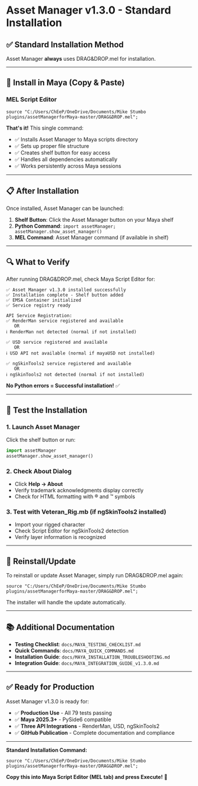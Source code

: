 # Asset Manager v1.3.0 - Standard Installation

## ✅ Standard Installation Method

Asset Manager **always** uses DRAG&DROP.mel for installation.

---

## 🚀 Install in Maya (Copy & Paste)

### **MEL Script Editor**

```mel
source "C:/Users/ChEeP/OneDrive/Documents/Mike Stumbo plugins/assetManagerforMaya-master/DRAG&DROP.mel";
```

**That's it!** This single command:

- ✅ Installs Asset Manager to Maya scripts directory
- ✅ Sets up proper file structure
- ✅ Creates shelf button for easy access
- ✅ Handles all dependencies automatically
- ✅ Works persistently across Maya sessions

---

## 📋 After Installation

Once installed, Asset Manager can be launched:

1. **Shelf Button**: Click the Asset Manager button on your Maya shelf
2. **Python Command**: `import assetManager; assetManager.show_asset_manager()`
3. **MEL Command**: Asset Manager command (if available in shelf)

---

## 🔍 What to Verify

After running DRAG&DROP.mel, check Maya Script Editor for:

```text
✅ Asset Manager v1.3.0 installed successfully
✅ Installation complete - Shelf button added
✅ EMSA Container initialized
✅ Service registry ready

API Service Registration:
✅ RenderMan service registered and available
   OR
ℹ️ RenderMan not detected (normal if not installed)

✅ USD service registered and available
   OR
ℹ️ USD API not available (normal if mayaUSD not installed)

✅ ngSkinTools2 service registered and available
   OR
ℹ️ ngSkinTools2 not detected (normal if not installed)
```

**No Python errors = Successful installation!** ✅

---

## 🎯 Test the Installation

### 1. Launch Asset Manager

Click the shelf button or run:

```python
import assetManager
assetManager.show_asset_manager()
```

### 2. Check About Dialog

- Click **Help → About**
- Verify trademark acknowledgments display correctly
- Check for HTML formatting with ® and ™ symbols

### 3. Test with Veteran_Rig.mb (if ngSkinTools2 installed)

- Import your rigged character
- Check Script Editor for ngSkinTools2 detection
- Verify layer information is recognized

---

## 🔄 Reinstall/Update

To reinstall or update Asset Manager, simply run DRAG&DROP.mel again:

```mel
source "C:/Users/ChEeP/OneDrive/Documents/Mike Stumbo plugins/assetManagerforMaya-master/DRAG&DROP.mel";
```

The installer will handle the update automatically.

---

## 📚 Additional Documentation

- **Testing Checklist**: `docs/MAYA_TESTING_CHECKLIST.md`
- **Quick Commands**: `docs/MAYA_QUICK_COMMANDS.md`
- **Installation Guide**: `docs/MAYA_INSTALLATION_TROUBLESHOOTING.md`
- **Integration Guide**: `docs/MAYA_INTEGRATION_GUIDE_v1.3.0.md`

---

## ✅ Ready for Production

Asset Manager v1.3.0 is ready for:

- ✅ **Production Use** - All 79 tests passing
- ✅ **Maya 2025.3+** - PySide6 compatible
- ✅ **Three API Integrations** - RenderMan, USD, ngSkinTools2
- ✅ **GitHub Publication** - Complete documentation and compliance

---

**Standard Installation Command:**

```mel
source "C:/Users/ChEeP/OneDrive/Documents/Mike Stumbo plugins/assetManagerforMaya-master/DRAG&DROP.mel";
```

**Copy this into Maya Script Editor (MEL tab) and press Execute!** 🚀
